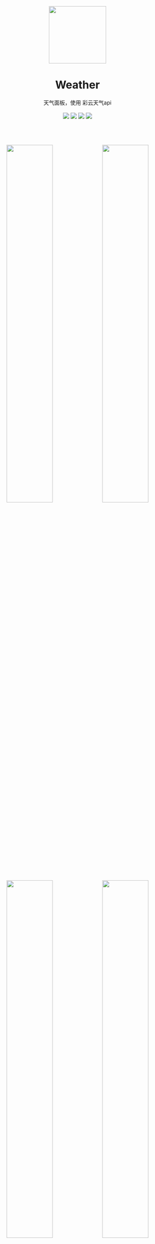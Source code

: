 <p align="center">
  <a href="https://lambdaexpression.github.io/ScriptablesComponent/Weather/">
    <img width="150" src="https://lambdaexpression.github.io/ScriptablesComponent/Weather/weather_style_1.png">
  </a>
</p>

<h1 align="center">Weather</h1>

<div align="center">天气面板，使用 彩云天气api</div>
<br/>
<div align="center">
    <a href="javascript:void(0)"><img src="https://img.shields.io/badge/language-node-orange.svg" /></a>
    <a href="javascript:void(0)"><img src="https://img.shields.io/badge/platform-ios-green.svg" /></a>
    <a href="javascript:void(0)"><img src="https://img.shields.io/badge/support-light|dark-hotpink.svg" /></a>
    <a href="javascript:void(0)"><img src="https://img.shields.io/badge/version-v1.0.0-royalblue.svg" /></a>
  
  
</div>
<br/>

<br/>
<br/>

<p align="center">
  <img width="49%" src="https://lambdaexpression.github.io/ScriptablesComponent/Weather/weather03.png">
  <img width="49%" src="https://lambdaexpression.github.io/ScriptablesComponent/Weather/weather04.png">
</p>
<p align="center">
  <img width="49%" src="https://lambdaexpression.github.io/ScriptablesComponent/Weather/weather01.png">
  <img width="49%" src="https://lambdaexpression.github.io/ScriptablesComponent/Weather/weather02.png">
</p>

## [获取彩云天气令牌教程](https://github.com/chiupam/tutorial/blob/master/caiyun/caiyun_api.md)

## 近期上线


